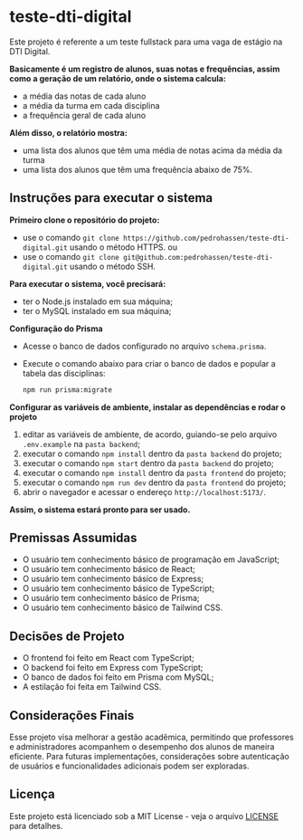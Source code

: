 # teste-dti-digital

Este projeto é referente a um teste fullstack para uma vaga de estágio na DTI Digital.

**Basicamente é um registro de alunos, suas notas e frequências, assim como a geração de um relatório, onde o sistema calcula:**
- a média das notas de cada aluno
- a média da turma em cada disciplina
- a frequência geral de cada aluno

**Além disso, o relatório mostra:**
- uma lista dos alunos que têm uma média de notas acima da média da turma
- uma lista dos alunos que têm uma frequência abaixo de 75%.

## Instruções para executar o sistema

**Primeiro clone o repositório do projeto:**

- use o comando `git clone https://github.com/pedrohassen/teste-dti-digital.git` usando o método HTTPS.
ou
- use o comando `git clone git@github.com:pedrohassen/teste-dti-digital.git` usando o método SSH.

**Para executar o sistema, você precisará:**

- ter o Node.js instalado em sua máquina;
- ter o MySQL instalado em sua máquina;

**Configuração do Prisma**
   - Acesse o banco de dados configurado no arquivo `schema.prisma`.
   - Execute o comando abaixo para criar o banco de dados e popular a tabela das disciplinas:

     ```bash
     npm run prisma:migrate  
     ```

**Configurar as variáveis de ambiente, instalar as dependências e rodar o projeto**
1. editar as variáveis de ambiente, de acordo, guiando-se pelo arquivo `.env.example` na `pasta backend`;
1. executar o comando `npm install` dentro da `pasta backend` do projeto;
2. executar o comando `npm start` dentro da `pasta backend` do projeto;
3. executar o comando `npm install` dentro da `pasta frontend` do projeto;
4. executar o comando `npm run dev` dentro da `pasta frontend` do projeto;
5. abrir o navegador e acessar o endereço `http://localhost:5173/`.

**Assim, o sistema estará pronto para ser usado.**

## Premissas Assumidas

* O usuário tem conhecimento básico de programação em JavaScript;
* O usuário tem conhecimento básico de React;
* O usuário tem conhecimento básico de Express;
* O usuário tem conhecimento básico de TypeScript;
* O usuário tem conhecimento básico de Prisma;
* O usuário tem conhecimento básico de Tailwind CSS.

## Decisões de Projeto

* O frontend foi feito em React com TypeScript;
* O backend foi feito em Express com TypeScript;
* O banco de dados foi feito em Prisma com MySQL;
* A estilação foi feita em Tailwind CSS.

## Considerações Finais

Esse projeto visa melhorar a gestão acadêmica, permitindo que professores e administradores acompanhem o desempenho dos alunos de maneira eficiente. Para futuras implementações, considerações sobre autenticação de usuários e funcionalidades adicionais podem ser exploradas.

## Licença

Este projeto está licenciado sob a MIT License - veja o arquivo [LICENSE](LICENSE) para detalhes.
